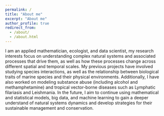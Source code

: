 ```yaml
---
permalink: /
title: "About me"
excerpt: "About me"
author_profile: true
redirect_from:
  - /about/
  - /about.html
---
```


I am an applied mathematician, ecologist, and data scientist, my research interests focus on understanding complex natural systems and associated processes that drive them, as well as how these processes change across different spatial and temporal scales. My previous projects have involved studying species interactions, as well as the relationship between biological traits of marine species and their physical environments. Additionally, I have also worked on modeling substance abuse (including alcohol and methamphetamine) and tropical vector-borne diseases such as Lymphatic filariasis and Leishmania. In the future, I aim to continue using mathematical and statistical models, big data, and machine learning to gain a deeper understand of natural systems dynamics and develop strategies for their sustainable management and conservation.


